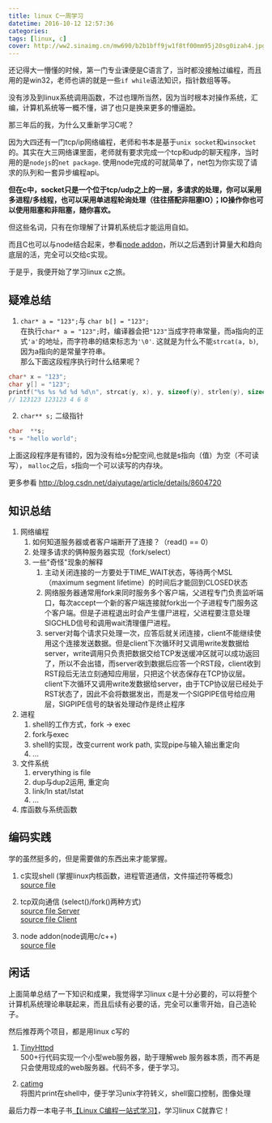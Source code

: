 ```yaml
---
title: linux C一周学习
datetime: 2016-10-12 12:57:36
categories:
tags: [linux, c]
cover: http://ww2.sinaimg.cn/mw690/b2b1bff9jw1f8tf00mm95j20sg0izah4.jpg
---
```


<!-- # linux C一周学习 & node c addon -->

还记得大一懵懂的时候，第一门专业课便是C语言了，当时都没接触过编程，而且用的是win32，老师也讲的就是一些`if while`语法知识，指针数组等等。

没有涉及到linux系统调用函数，不过也理所当然，因为当时根本对操作系统，汇编，计算机系统等一概不懂，讲了也只是换来更多的懵逼脸。

那三年后的我，为什么又重新学习C呢？  

<!--more-->

因为大四还有一门tcp/ip网络编程，老师和书本是基于`unix socket`和`winsocket`的。其实在大三网络课里面，老师就有要求完成一个tcp和udp的聊天程序，当时用的是`nodejs`的`net package`. 使用node完成的可就简单了，net包为你实现了请求的队列和一套异步编程api。

**但在c中，socket只是一个位于tcp/udp之上的一层，多请求的处理，你可以采用多进程/多线程，也可以采用单进程轮询处理（往往搭配非阻塞IO）；IO操作你也可以使用阻塞和非阻塞，随你喜欢。**

但这些名词，只有在你理解了计算机系统后才能运用自如。

而且C也可以与node结合起来，参看[node addon](https://github.com/nodejs/node-addon-examples/)，所以之后遇到计算量大和趋向底层的活，完全可以交给c实现。

于是乎，我便开始了学习linux c之旅。

## 疑难总结

1. `char* a = "123";`与 `char b[] = "123";`  
在执行`char* a = "123";`时，编译器会把`"123"`当成字符串常量，而a指向的正式`'a'`的地址，而字符串的结束标志为`'\0'`. 这就是为什么不能`strcat(a, b)`, 因为a指向的是常量字符串。  
那么下面这段程序执行时什么结果呢？
```c
char* x = "123";
char y[] = "123";
printf("%s %s %d %d %d\n", strcat(y, x), y, sizeof(y), strlen(y), sizeof(x));
// 123123 123123 4 6 8
```

2. `char** s;` 二级指针
```c
char  **s;  
*s = "hello world"; 
```
上面这段程序是有错的，因为没有给s分配空间,也就是s指向（值）为空（不可读写），
`malloc`之后，s指向一个可以读写的内存块。

更多参看 http://blog.csdn.net/daiyutage/article/details/8604720

## 知识总结

1. 网络编程  
    1. 如何知道服务器或者客户端断开了连接？（read() == 0）
    2. 处理多请求的俩种服务器实现（fork/select）
    3. 一些"奇怪"现象的解释
        1. 主动关闭连接的一方要处于TIME_WAIT状态，等待两个MSL（maximum segment lifetime）的时间后才能回到CLOSED状态 
        2. 网络服务器通常用fork来同时服务多个客户端，父进程专门负责监听端口，每次accept一个新的客户端连接就fork出一个子进程专门服务这个客户端。但是子进程退出时会产生僵尸进程，父进程要注意处理SIGCHLD信号和调用wait清理僵尸进程。
        3. server对每个请求只处理一次，应答后就关闭连接，client不能继续使用这个连接发送数据。但是client下次循环时又调用write发数据给server，write调用只负责把数据交给TCP发送缓冲区就可以成功返回了，所以不会出错，而server收到数据后应答一个RST段，client收到RST段后无法立刻通知应用层，只把这个状态保存在TCP协议层。client下次循环又调用write发数据给server，由于TCP协议层已经处于RST状态了，因此不会将数据发出，而是发一个SIGPIPE信号给应用层，SIGPIPE信号的缺省处理动作是终止程序
2. 进程
    1. shell的工作方式，fork -> exec
    2. fork与exec
    3. shell的实现，改变current work path, 实现pipe与输入输出重定向
    4. ...
3. 文件系统
    1. erverything is file
    2. dup与dup2运用, 重定向
    3. link/ln  stat/lstat
    4. ...
4. 库函数与系统函数


## 编码实践
学的虽然挺多的，但是需要做的东西出来才能掌握。
1. c实现shell (掌握linux内核函数，进程管道通信，文件描述符等概念)  
    [source file](https://github.com/moyuyc/c_cpp-node_c_cpp_addon/blob/master/cpp_src/shell.h)

2. tcp双向通信 (select()/fork()两种方式)  
    [source file Server](https://github.com/moyuyc/c_cpp-node_c_cpp_addon/blob/master/cpp_src/server.h)  
    [source file Client](https://github.com/moyuyc/c_cpp-node_c_cpp_addon/blob/master/cpp_src/client.h)
    
3. node addon(node调用c/c++)  
    [source file](https://github.com/moyuyc/c_cpp-node_c_cpp_addon/tree/master/node_src)


## 闲话

上面简单总结了一下知识和成果，我觉得学习linux c是十分必要的，可以将整个计算机系统理论串联起来，而且后续有必要的话，完全可以重零开始，自己造轮子。

然后推荐两个项目，都是用linux c写的
1. [TinyHttpd](https://github.com/EZLippi/Tinyhttpd)  
500+行代码实现一个小型web服务器，助于理解web 服务器本质，而不再是只会使用现成的web服务器。代码不多，便于学习。

2. [catimg](https://github.com/posva/catimg)  
将图片print在shell中，便于学习unix字符转义，shell窗口控制，图像处理


最后力荐一本电子书[【Linux C编程一站式学习】](http://akaedu.github.io/book/)，学习linux C就靠它！